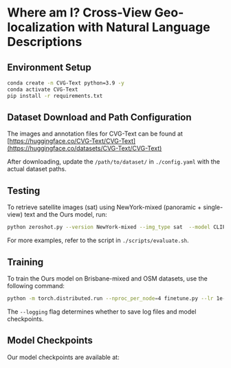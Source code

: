 # Where am I? Cross-View Geo-localization with Natural Language Descriptions

<!--
**CVG-Text/CVG-Text** is a ✨ _special_ ✨ repository because its `README.md` (this file) appears on your GitHub profile.

Here are some ideas to get you started:

- 🔭 I’m currently working on ...
- 🌱 I’m currently learning ...
- 👯 I’m looking to collaborate on ...
- 🤔 I’m looking for help with ...
- 💬 Ask me about ...
- 📫 How to reach me: ...
- 😄 Pronouns: ...
- ⚡ Fun fact: ...
-->

## Environment Setup

```bash
conda create -n CVG-Text python=3.9 -y
conda activate CVG-Text
pip install -r requirements.txt
```

## Dataset Download and Path Configuration

The images and annotation files for CVG-Text can be found at [https://huggingface.co/CVG-Text/CVG-Text](https://huggingface.co/datasets/CVG-Text/CVG-Text)

After downloading, update the `/path/to/dataset/` in `./config.yaml` with the actual dataset paths.

## Testing
To retrieve satellite images (sat) using NewYork-mixed (panoramic + single-view) text and the Ours model, run:
```bash
python zeroshot.py --version NewYork-mixed --img_type sat  --model CLIP-L/14@336 --expand
```
For more examples, refer to the script in `./scripts/evaluate.sh`.

## Training
To train the Ours model on Brisbane-mixed and OSM datasets, use the following command:
```bash
python -m torch.distributed.run --nproc_per_node=4 finetune.py --lr 1e-5 --batch_size 128 --epochs 40 --version Brisbane-mixed --model CLIP-L/14@336 --expand --img_type sat --logging
```
The `--logging` flag determines whether to save log files and model checkpoints.

## Model Checkpoints

Our model checkpoints are available at:
